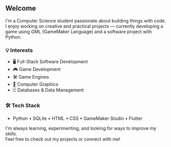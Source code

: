 ## Welcome

I'm a Computer Science student passionate about building things with code.  
I enjoy working on creative and practical projects — currently developing a game using GML (GameMaker Language) and a software project with Python.

### 💡 Interests
- 🖥 Full-Stack Software Development  
- 🎮 Game Development  
- 🛠 Game Engines  
- 🎨 Computer Graphics  
- 🗄 Databases & Data Management

### 🛠 Tech Stack
- Python • SQLite • HTML • CSS • GameMaker Studio • Flutter

I'm always learning, experimenting, and looking for ways to improve my skills.  
Feel free to check out my projects or connect with me!
